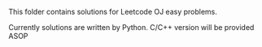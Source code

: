 This folder contains solutions for Leetcode OJ easy problems.

Currently solutions are written by Python. C/C++ version will be provided ASOP
